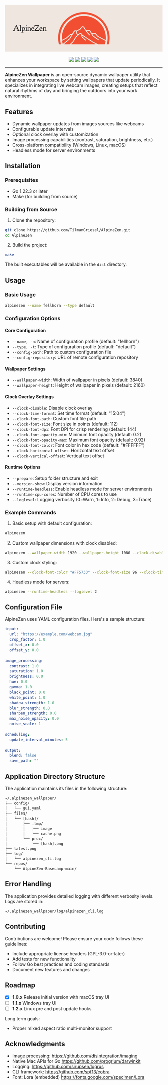 <p align="center"><img src="https://raw.githubusercontent.com/TilmanGriesel/AlpineZen/8c27063d52c33f1848c552c5df1f9d2000e73da7/docs/public/assets/brand/alpinezen_banner_eggshell.svg"/><br/></p>

<p align="center">
    <a href="https://github.com/TilmanGriesel/AlpineZen/actions/workflows/gosec.yml"><img src="https://img.shields.io/github/actions/workflow/status/TilmanGriesel/AlpineZen/.github%2Fworkflows%2Fgosec.yml?colorA=F24F32&colorB=F0E6E0&style=for-the-badge&label=Gosec"></a>
    <a href="https://github.com/TilmanGriesel/AlpineZen/actions/workflows/vulncheck.yml"><img src="https://img.shields.io/github/actions/workflow/status/TilmanGriesel/AlpineZen/.github%2Fworkflows%2Fvulncheck.yml?colorA=F24F32&colorB=F0E6E0&style=for-the-badge&label=VulnCheck"></a>
    <a href="https://github.com/TilmanGriesel/AlpineZen/actions/workflows/test.yml"><img src="https://img.shields.io/github/actions/workflow/status/TilmanGriesel/AlpineZen/.github%2Fworkflows%2Ftest.yml?colorA=F24F32&colorB=F0E6E0&style=for-the-badge&label=Tests"></a>
    <a href="https://github.com/TilmanGriesel/AlpineZen/actions/workflows/versiontag.yml"><img src="https://img.shields.io/github/actions/workflow/status/TilmanGriesel/AlpineZen/.github%2Fworkflows%2Fversiontag.yml?colorA=F24F32&colorB=F0E6E0&style=for-the-badge&label=Tag"></a>
    <a href="https://github.com/TilmanGriesel/AlpineZen/actions/workflows/docs-deploy.yml"><img src="https://img.shields.io/github/actions/workflow/status/TilmanGriesel/AlpineZen/.github%2Fworkflows%2Fdocs-deploy.yml?colorA=F24F32&colorB=F0E6E0&style=for-the-badge&label=Pages"></a>
</p>

---

**AlpineZen Wallpaper** is an open-source dynamic wallpaper utility that enhances your workspace by setting wallpapers that update periodically. It specializes in integrating live webcam images, creating setups that reflect natural rhythms of day and bringing the outdoors into your work environment.

## Features

- Dynamic wallpaper updates from images sources like webcams
- Configurable update intervals
- Optional clock overlay with customization
- Image processing capabilities (contrast, saturation, brightness, etc.)
- Cross-platform compatibility (Windows, Linux, macOS)
- Headless mode for server environments

## Installation

### Prerequisites

- Go 1.22.3 or later
- Make (for building from source)

### Building from Source

1. Clone the repository:
```bash
git clone https://github.com/TilmanGriesel/AlpineZen.git
cd AlpineZen
```

2. Build the project:
```bash
make
```

The built executables will be available in the `dist` directory.

## Usage

### Basic Usage

```bash
alpinezen --name fellhorn --type default
```

### Configuration Options

#### Core Configuration
- `--name, -n`: Name of configuration profile (default: "fellhorn")
- `--type, -t`: Type of configuration profile (default: "default")
- `--config-path`: Path to custom configuration file
- `--config-repository`: URL of remote configuration repository

#### Wallpaper Settings
- `--wallpaper-width`: Width of wallpaper in pixels (default: 3840)
- `--wallpaper-height`: Height of wallpaper in pixels (default: 2160)

#### Clock Overlay Settings
- `--clock-disable`: Disable clock overlay
- `--clock-time-format`: Set time format (default: "15:04")
- `--clock-font-path`: Custom font file path
- `--clock-font-size`: Font size in points (default: 112)
- `--clock-font-dpi`: Font DPI for crisp rendering (default: 144)
- `--clock-font-opacity-min`: Minimum font opacity (default: 0.2)
- `--clock-font-opacity-max`: Maximum font opacity (default: 0.92)
- `--clock-font-color`: Font color in hex code (default: "#FFFFFF")
- `--clock-horizontal-offset`: Horizontal text offset
- `--clock-vertical-offset`: Vertical text offset

#### Runtime Options
- `--prepare`: Setup folder structure and exit
- `--version-show`: Display version information
- `--runtime-headless`: Enable headless mode for server environments
- `--runtime-cpu-cores`: Number of CPU cores to use
- `--loglevel`: Logging verbosity (0=Warn, 1=Info, 2=Debug, 3=Trace)

### Example Commands

1. Basic setup with default configuration:
```bash
alpinezen
```

2. Custom wallpaper dimensions with clock disabled:
```bash
alpinezen --wallpaper-width 1920 --wallpaper-height 1080 --clock-disable
```

3. Custom clock styling:
```bash
alpinezen --clock-font-color "#FF5733" --clock-font-size 96 --clock-time-format "15:04:05"
```

4. Headless mode for servers:
```bash
alpinezen --runtime-headless --loglevel 2
```

## Configuration File

AlpineZen uses YAML configuration files. Here's a sample structure:

```yaml
input:
  url: "https://example.com/webcam.jpg"
  crop_factor: 1.0
  offset_x: 0.0
  offset_y: 0.0

image_processing:
  contrast: 1.0
  saturation: 1.0
  brightness: 0.0
  hue: 0.0
  gamma: 1.0
  black_point: 0.0
  white_point: 1.0
  shadow_strength: 1.0
  blur_strength: 0.0
  sharpen_strength: 0.0
  max_noise_opacity: 0.0
  noise_scale: 1

scheduling:
  update_interval_minutes: 5

output:
  blend: false
  save_path: ""
```

## Application Directory Structure

The application maintains its files in the following structure:

```
~/.alpinezen_wallpaper/
├── config/
│   └── gui.yaml
├── files/
│   └── [hash]/
│       ├── .tmp/
│       │   ├── image
│       │   └── cache.png
│       └── proc/
│           └── [hash].png
├── latest.png
├── log/
│   └── alpinezen_cli.log
└── repos/
    └── AlpineZen-Basecamp-main/
```

## Error Handling

The application provides detailed logging with different verbosity levels. Logs are stored in:
```
~/.alpinezen_wallpaper/log/alpinezen_cli.log
```

## Contributing

Contributions are welcome! Please ensure your code follows these guidelines:
- Include appropriate license headers (GPL-3.0-or-later)
- Add tests for new functionality
- Follow Go best practices and coding standards
- Document new features and changes

## Roadmap
- [x] **1.0.x** Release initial version with macOS tray UI
- [ ] **1.1.x** Windows tray UI
- [ ] **1.2.x** Linux pre and post update hooks

Long term goals:
- Proper mixed aspect ratio multi-monitor support

## Acknowledgments

- Image processing: https://github.com/disintegration/imaging
- Native Mac APIs for Go https://github.com/progrium/darwinkit
- Logging: https://github.com/sirupsen/logrus
- CLI framework:  https://github.com/spf13/cobra
- Font: Lora (embedded) https://fonts.google.com/specimen/Lora
